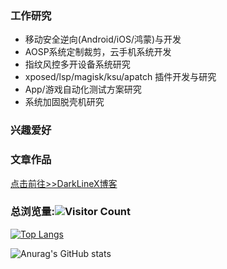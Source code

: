 ### 工作研究

- 移动安全逆向(Android/iOS/鸿蒙)与开发
- AOSP系统定制裁剪，云手机系统开发
- 指纹风控多开设备系统研究
- xposed/lsp/magisk/ksu/apatch 插件开发与研究
- App/游戏自动化测试方案研究
- 系统加固脱壳机研究

### 兴趣爱好

### 文章作品

[点击前往>>DarkLineX博客](http://123.58.210.14/)


### 总浏览量:![Visitor Count](https://profile-counter.glitch.me/DarkLineX/count.svg)

[![Top Langs](https://github-readme-stats.vercel.app/api/top-langs/?username=DarkLineX&langs_count=8)](https://github.com/DarkLineX/github-readme-stats)

![Anurag's GitHub stats](https://github-readme-stats.vercel.app/api?username=DarkLineX&hide=issues&show_icons=true)

